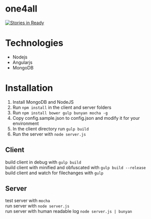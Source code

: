 one4all
=====

[![Stories in Ready](https://badge.waffle.io/Opiskull/one4all.png?label=ready&title=Ready)](https://waffle.io/Opiskull/one4all)


# Technologies
* Nodejs
* Angularjs
* MongoDB

# Installation

1. Install MongoDB and NodeJS
2. Run ```npm install``` in the client and server folders
3. Run ```npm install bower gulp bunyan mocha -g```
4. Copy config.sample.json to config.json and modify it for your environment
5. In the client directory run ```gulp build```
6. Run the server with ```node server.js```

## Client

  build client in debug with ```gulp build```  
  build client with minified and obfuscated with ```gulp build --release```  
  build client and watch for filechanges with ```gulp```  

## Server

  test server with ```mocha```  
  run server with ```node server.js```  
  run server with human readable log ```node server.js | bunyan```  
